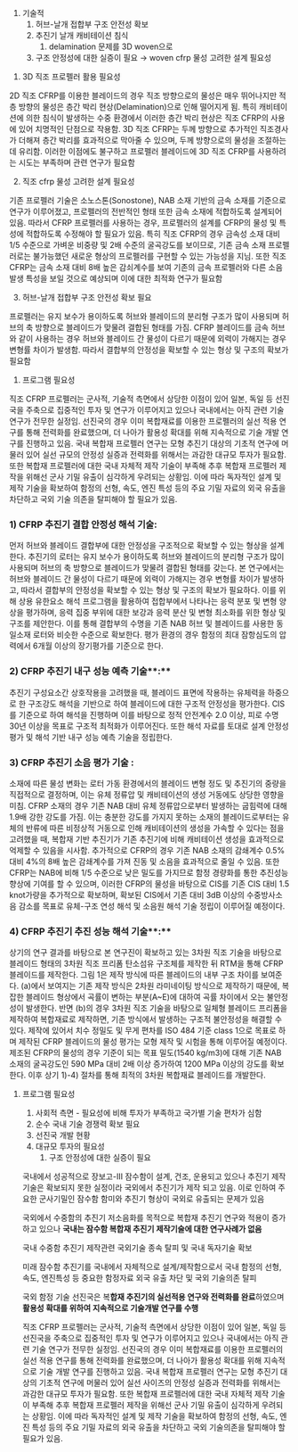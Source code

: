 1. 기술적
    1. 허브-날개 접합부 구조 안전성 확보
    2. 추진기 날개 캐비테이션 침식
        1. delamination 문제를 3D woven으로
    3. 구조 안정성에 대한 실증이 필요 → woven cfrp 물성 고려한 설계 필요성

  

1) 3D 직조 프로펠러 활용 필요성

2D 직조 CFRP를 이용한 블레이드의 경우 직조 방향으로의 물성은 매우 뛰어나지만 적층 방향의 물성은 층간 박리 현상(Delamination)으로 인해 떨어지게 됨. 특히 캐비테이션에 의한 침식이 발생하는 수중 환경에서 이러한 층간 박리 현상은 직조 CFRP의 사용에 있어 치명적인 단점으로 작용함. 3D 직조 CFRP는 두께 방향으로 추가적인 직조경사가 더해져 층간 박리를 효과적으로 막아줄 수 있으며, 두께 방향으로의 물성을 조절하는데 유리함. 이러한 이점에도 불구하고 프로펠러 블레이드에 3D 직조 CFRP를 사용하려는 시도는 부족하며 관련 연구가 필요함

  

2) 직조 cfrp 물성 고려한 설계 필요성

기존 프로펠러 기술은 소노스톤(Sonostone), NAB 소재 기반의 금속 소재를 기준으로 연구가 이루어졌고, 프로펠러의 전반적인 형태 또한 금속 소재에 적합하도록 설계되어 있음. 따라서 CFRP 프로펠러를 사용하는 경우, 프로펠러의 설계를 CFRP의 물성 및 특성에 적합하도록 수정해야 할 필요가 있음. 특히 직조 CFRP의 경우 금속성 소재 대비 1/5 수준으로 가벼운 비중량 및 2배 수준의 굴곡강도를 보이므로, 기존 금속 소재 프로펠러로는 불가능했던 새로운 형상의 프로펠러를 구현할 수 있는 가능성을 지님. 또한 직조 CFRP는 금속 소재 대비 8배 높은 감쇠계수를 보여 기존의 금속 프로펠러와 다른 소음 발생 특성을 보일 것으로 예상되며 이에 대한 최적화 연구가 필요함

  

3) 허브-날개 접합부 구조 안전성 확보 필요

프로펠러는 유지 보수가 용이하도록 허브와 블레이드의 분리형 구조가 많이 사용되며 허브의 축 방향으로 블레이드가 맞물려 결합된 형태를 가짐. CFRP 블레이드를 금속 허브와 같이 사용하는 경우 허브와 블레이드 간 물성이 다르기 때문에 외력이 가해지는 경우 변형률 차이가 발생함. 따라서 결합부의 안정성을 확보할 수 있는 형상 및 구조의 확보가 필요함  
  

  

1. 프로그램 필요성

직조 CFRP 프로펠러는 군사적, 기술적 측면에서 상당한 이점이 있어 일본, 독일 등 선진국을 주축으로 집중적인 투자 및 연구가 이루어지고 있으나 국내에서는 아직 관련 기술 연구가 전무한 실정임. 선진국의 경우 이미 복합재료를 이용한 프로펠러의 실선 적용 연구를 통해 전력화를 완료했으며, 더 나아가 활용성 확대를 위해 지속적으로 기술 개발 연구를 진행하고 있음. 국내 복합재 프로펠러 연구는 모형 추진기 대상의 기초적 연구에 머물러 있어 실선 규모의 안정성 실증과 전력화를 위해서는 과감한 대규모 투자가 필요함. 또한 복합재 프로펠러에 대한 국내 자체적 제작 기술이 부족해 추후 복합재 프로펠러 제작을 위해선 군사 기밀 유출이 심각하게 우려되는 상황임. 이에 따라 독자적인 설계 및 제작 기술을 확보하여 함정의 선형, 속도, 엔진 특성 등의 주요 기밀 자료의 외국 유출을 차단하고 국외 기술 의존을 탈피해야 할 필요가 있음.

  

  

### 1) **CFRP 추진기 결합 안정성 해석 기술:**

먼저 허브와 블레이드 결합부에 대한 안정성을 구조적으로 확보할 수 있는 형상을 설계한다. 추진기의 로터는 유지 보수가 용이하도록 허브와 블레이드의 분리형 구조가 많이 사용되며 허브의 축 방향으로 블레이드가 맞물려 결합된 형태를 갖는다. 본 연구에서는 허브와 블레이드 간 물성이 다르기 때문에 외력이 가해지는 경우 변형률 차이가 발생하고, 따라서 결합부의 안정성을 확보할 수 있는 형상 및 구조의 확보가 필요하다. 이를 위해 상용 유한요소 해석 프로그램을 활용하여 접합부에서 나타나는 응력 분포 및 변형 양상을 평가하며, 응력 집중 부위에 대한 보강과 응력 분산 및 변형 최소화를 위한 형상 및 구조를 제안한다. 이를 통해 결합부의 수명을 기존 NAB 허브 및 블레이드를 사용한 동일소재 로터와 비슷한 수준으로 확보한다. 평가 환경의 경우 함정의 최대 잠항심도의 압력에서 6개월 이상의 장기평가를 기준으로 한다.

### 2) **CFRP** **추진기 내구 성능 예측 기술****:**

추진기 구성요소간 상호작용을 고려했을 때, 블레이드 표면에 작용하는 유체력을 하중으로 한 구조강도 해석을 기반으로 하여 블레이드에 대한 구조적 안정성을 평가한다. CIS를 기준으로 하여 해석을 진행하며 이를 바탕으로 정적 안전계수 2.0 이상, 피로 수명 30년 이상을 목표로 구조적 최적화가 이루어진다. 또한 해석 자료를 토대로 설계 안정성 평가 및 해석 기반 내구 성능 예측 기술을 정립한다.

### 3) **CFRP** **추진기 소음 평가 기술** **:**

소재에 따른 물성 변화는 로터 가동 환경에서의 블레이드 변형 정도 및 추진기의 중량을 직접적으로 결정하며, 이는 유체 정류압 및 캐비테이션의 생성 거동에도 상당한 영향을 미침. CFRP 소재의 경우 기존 NAB 대비 유체 정류압으로부터 발생하는 굽힘력에 대해 1.9배 강한 강도를 가짐. 이는 충분한 강도를 가지지 못하는 소재의 블레이드로부터는 유체의 반류에 따른 비정상적 거동으로 인해 캐비테이션의 생성을 가속할 수 있다는 점을 고려했을 때, 복합재 기반 추진기가 기존 추진기에 비해 캐비테이션 생성을 효과적으로 억제할 수 있음을 시사함. 추가적으로 CFRP의 경우 기존 NAB 소재의 감쇄계수 0.5% 대비 4%의 8배 높은 감쇄계수를 가져 진동 및 소음을 효과적으로 줄일 수 있음. 또한 CFRP는 NAB에 비해 1/5 수준으로 낮은 밀도를 가지므로 함정 경량화를 통한 추진성능 향상에 기여를 할 수 있으며, 이러한 CFRP의 물성을 바탕으로 CIS를 기존 CIS 대비 1.5 knot가량을 추가적으로 확보하며, 확보된 CIS에서 기존 대비 3dB 이상의 수중방사소음 감소를 목표로 유체-구조 연성 해석 및 소음원 해석 기술 정립이 이루어질 예정이다.

### 4) **CFRP** **추진기 추진 성능 해석 기술****:**

상기의 연구 결과를 바탕으로 본 연구진이 확보하고 있는 3차원 직조 기술을 바탕으로 블레이드 형태의 3차원 직조 프리폼 탄소섬유 구조체를 제작한 뒤 RTM을 통해 CFRP 블레이드를 제작한다. 그림 1은 제작 방식에 따른 블레이드의 내부 구조 차이를 보여준다. (a)에서 보여지는 기존 제작 방식은 2차원 라미네이팅 방식으로 제작하기 때문에, 복잡한 블레이드 형상에서 곡률이 변하는 부분(A~E)에 대하여 곡률 차이에서 오는 불안정성이 발생한다. 반면 (b)의 경우 3차원 직조 기술을 바탕으로 일체형 블레이드 프리폼을 제작하여 복합재료로 제작하면, 기존 방식에서 발생하는 구조적 불안정성을 해결할 수 있다. 제작에 있어서 치수 정밀도 및 무게 편차를 ISO 484 기준 class 1으로 목표로 하며 제작된 CFRP 블레이드의 물성 평가는 모형 제작 및 시험을 통해 이루어질 예정이다. 제조된 CFRP의 물성의 경우 기준이 되는 목표 밀도(1540 kg/m3)에 대해 기존 NAB 소재의 굴곡강도인 590 MPa 대비 2배 이상 증가하여 1200 MPa 이상의 강도를 확보한다. 이후 상기 1)-4) 절차를 통해 최적의 3차원 복합재료 블레이드를 개발한다.

  

  

1. 프로그램 필요성
    
    1. 사회적 측면 - 필요성에 비해 투자가 부족하고 국가별 기술 편차가 심함
    2. 순수 국내 기술 경쟁력 확보 필요
    3. 선진국 개발 현황
    4. 대규모 투자의 필요성
        1. 구조 안정성에 대한 실증이 필요
    
      
    
      
    
    국내에서 성공적으로 장보고-III 잠수함이 설계, 건조, 운용되고 있으나 추진기 제작기술은 확보되지 못한 실정이라 국외에서 추진기가 제작 되고 있음. 이로 인하여 주요한 군사기밀인 잠수함 함미와 추진기 형상이 국외로 유출되는 문제가 있음
    
    국외에서 수중함의 추진기 저소음화를 목적으로 복합재 추진기 연구와 적용이 증가하고 있으나 **국내는 잠수함 복합재 추진기 제작기술에 대한 연구사례가 없음**
    
    국내 수중함 추진기 제작관련 국외기술 종속 탈피 및 국내 독자기술 확보
    
    미래 잠수함 추진기를 국내에서 자체적으로 설계/제작함으로서 국내 함정의 선형, 속도, 엔진특성 등 중요한 함정자료 외국 유출 차단 및 국외 기술의존 탈피
    
      
    
    국외 함정 기술 선진국은 복**합재 추진기의 실선적용 연구와 전력화를 완료**하였으며 **활용성 확대를 위하여 지속적으로 기술개발 연구를 수행**
    
      
    
    직조 CFRP 프로펠러는 군사적, 기술적 측면에서 상당한 이점이 있어 일본, 독일 등 선진국을 주축으로 집중적인 투자 및 연구가 이루어지고 있으나 국내에서는 아직 관련 기술 연구가 전무한 실정임. 선진국의 경우 이미 복합재료를 이용한 프로펠러의 실선 적용 연구를 통해 전력화를 완료했으며, 더 나아가 활용성 확대를 위해 지속적으로 기술 개발 연구를 진행하고 있음. 국내 복합재 프로펠러 연구는 모형 추진기 대상의 기초적 연구에 머물러 있어 실선 사이즈의 안정성 실증과 전력화를 위해서는 과감한 대규모 투자가 필요함. 또한 복합재 프로펠러에 대한 국내 자체적 제작 기술이 부족해 추후 복합재 프로펠러 제작을 위해선 군사 기밀 유출이 심각하게 우려되는 상황임. 이에 따라 독자적인 설계 및 제작 기술을 확보하여 함정의 선형, 속도, 엔진 특성 등의 주요 기밀 자료의 외국 유출을 차단하고 국외 기술의존을 탈피해야 할 필요가 있음.